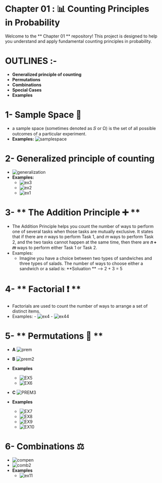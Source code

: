 # Chapter 01 : 📊 Counting Principles in Probability

Welcome to the ** Chapter 01 ** repository! This project is designed to help you understand and apply fundamental counting principles in probability.

# OUTLINES :- 
  
  - **Generalized principle of counting** 
  - **Permutations**
  - **Combinations**
  - **Special Cases**
  - **Examples**

# 1- Sample Space 🎲
  - a sample space (sometimes denoted as 𝑆 or Ω) is the set of all possible outcomes of a particular experiment.
  - **Examples:**
    ![samplespace](https://github.com/user-attachments/assets/83aa67e4-bdaf-47cc-bdff-76cc3da24c57)
    
# 2-  **Generalized principle of counting**
  - ![generalization](https://github.com/user-attachments/assets/38804614-4c71-4daf-aee4-397c19695e18)
  - **Examples:**
    - ![ex3](https://github.com/user-attachments/assets/dbd1fba3-e21d-43e6-a584-658593334b40)
    - ![ex2](https://github.com/user-attachments/assets/9c09a1d5-314a-4fc1-abe6-e97d0749468f)
    - ![ex1](https://github.com/user-attachments/assets/d88bfdae-ff81-4561-b308-864305fb75d8)

# 3- ** The Addition Principle ➕ **
  - The Addition Principle helps you count the number of ways to perform one of several tasks when those tasks are mutually exclusive. It states that if there are 𝑛 ways to perform Task 1, and 𝑚 ways to perform 
    Task 2, and the two tasks cannot happen at the same time, then there are **𝑛 + 𝑚** ways to perform either Task 1 or Task 2.
  - Examples:
    - Imagine you have a choice between two types of sandwiches and three types of salads. The number of ways to choose either a sandwich or a salad is:
         **Soluation ** --> 2 + 3 = 5
      
# 4- ** Factorial ❗ ** 
  - Factorials are used to count the number of ways to arrange a set of distinct items.
   - Examples:
    - ![ex4](https://github.com/user-attachments/assets/a7d26d9d-db5d-4d62-91e1-81b174a0dc8f)
    - ![ex44](https://github.com/user-attachments/assets/1f22e3b4-b9e8-47ce-927d-2c89b069b697)

# 5- ** Permutations 🔄 **
 - **A** ![prem](https://github.com/user-attachments/assets/b76e03df-8ed8-4e74-9f89-e187f9d65448)
   
 - **B** ![prem2](https://github.com/user-attachments/assets/f8944117-9980-4604-819b-c2666949597c)
   
 - **Examples**
     - ![EX5](https://github.com/user-attachments/assets/a86fb11d-2ca0-4f4b-ade9-1d48c5d1beaa) 
     - ![EX6](https://github.com/user-attachments/assets/3dad209b-5dec-4525-b0e0-567d47abc91b)
 
 - **C** ![PREM3](https://github.com/user-attachments/assets/3728697e-f983-4d30-993d-f773af55b3f8)
 - **Examples**
     - ![EX7](https://github.com/user-attachments/assets/c433dbac-9a42-4486-b10e-48b75957c628)
     - ![EX8](https://github.com/user-attachments/assets/7f866945-6199-4aab-9a83-fe72bba253c5)
     - ![EX9](https://github.com/user-attachments/assets/499cddaa-3c34-4e0c-a14c-1ff5792353e5)
     - ![EX10](https://github.com/user-attachments/assets/2b3ecdc0-9f15-4db1-98e7-24ba881f460c)


# 6- Combinations ⚖️
  - ![compen](https://github.com/user-attachments/assets/19af571b-5f50-4282-8b90-201a351a0fd4)
  - ![comb2](https://github.com/user-attachments/assets/18c49d3a-d115-42df-a791-096ec1cc2bcd)
  - **Examples**
     - ![ex11](https://github.com/user-attachments/assets/3a920297-511d-4f50-8984-8386f8946e24)








